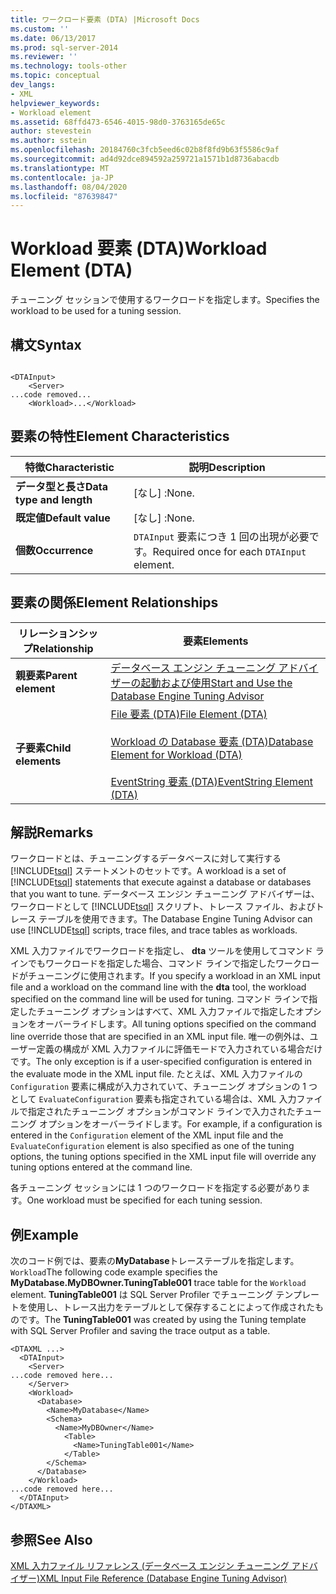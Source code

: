 ```yaml
---
title: ワークロード要素 (DTA) |Microsoft Docs
ms.custom: ''
ms.date: 06/13/2017
ms.prod: sql-server-2014
ms.reviewer: ''
ms.technology: tools-other
ms.topic: conceptual
dev_langs:
- XML
helpviewer_keywords:
- Workload element
ms.assetid: 68ffd473-6546-4015-98d0-3763165de65c
author: stevestein
ms.author: sstein
ms.openlocfilehash: 20184760c3fcb5eed6c02b8f8fd9b63f5586c9af
ms.sourcegitcommit: ad4d92dce894592a259721a1571b1d8736abacdb
ms.translationtype: MT
ms.contentlocale: ja-JP
ms.lasthandoff: 08/04/2020
ms.locfileid: "87639847"
---
```

# <a name="workload-element-dta"></a><span data-ttu-id="e6e60-102">Workload 要素 (DTA)</span><span class="sxs-lookup"><span data-stu-id="e6e60-102">Workload Element (DTA)</span></span>
  <span data-ttu-id="e6e60-103">チューニング セッションで使用するワークロードを指定します。</span><span class="sxs-lookup"><span data-stu-id="e6e60-103">Specifies the workload to be used for a tuning session.</span></span>  
  
## <a name="syntax"></a><span data-ttu-id="e6e60-104">構文</span><span class="sxs-lookup"><span data-stu-id="e6e60-104">Syntax</span></span>  
  
```  
  
<DTAInput>  
    <Server>  
...code removed...  
    <Workload>...</Workload>  
```  
  
## <a name="element-characteristics"></a><span data-ttu-id="e6e60-105">要素の特性</span><span class="sxs-lookup"><span data-stu-id="e6e60-105">Element Characteristics</span></span>  
  
|<span data-ttu-id="e6e60-106">特徴</span><span class="sxs-lookup"><span data-stu-id="e6e60-106">Characteristic</span></span>|<span data-ttu-id="e6e60-107">説明</span><span class="sxs-lookup"><span data-stu-id="e6e60-107">Description</span></span>|  
|--------------------|-----------------|  
|<span data-ttu-id="e6e60-108">**データ型と長さ**</span><span class="sxs-lookup"><span data-stu-id="e6e60-108">**Data type and length**</span></span>|<span data-ttu-id="e6e60-109">[なし] :</span><span class="sxs-lookup"><span data-stu-id="e6e60-109">None.</span></span>|  
|<span data-ttu-id="e6e60-110">**既定値**</span><span class="sxs-lookup"><span data-stu-id="e6e60-110">**Default value**</span></span>|<span data-ttu-id="e6e60-111">[なし] :</span><span class="sxs-lookup"><span data-stu-id="e6e60-111">None.</span></span>|  
|<span data-ttu-id="e6e60-112">**個数**</span><span class="sxs-lookup"><span data-stu-id="e6e60-112">**Occurrence**</span></span>|<span data-ttu-id="e6e60-113">`DTAInput` 要素につき 1 回の出現が必要です。</span><span class="sxs-lookup"><span data-stu-id="e6e60-113">Required once for each `DTAInput` element.</span></span>|  
  
## <a name="element-relationships"></a><span data-ttu-id="e6e60-114">要素の関係</span><span class="sxs-lookup"><span data-stu-id="e6e60-114">Element Relationships</span></span>  
  
|<span data-ttu-id="e6e60-115">リレーションシップ</span><span class="sxs-lookup"><span data-stu-id="e6e60-115">Relationship</span></span>|<span data-ttu-id="e6e60-116">要素</span><span class="sxs-lookup"><span data-stu-id="e6e60-116">Elements</span></span>|  
|------------------|--------------|  
|<span data-ttu-id="e6e60-117">**親要素**</span><span class="sxs-lookup"><span data-stu-id="e6e60-117">**Parent element**</span></span>|[<span data-ttu-id="e6e60-118">データベース エンジン チューニング アドバイザーの起動および使用</span><span class="sxs-lookup"><span data-stu-id="e6e60-118">Start and Use the Database Engine Tuning Advisor</span></span>](../../relational-databases/performance/start-and-use-the-database-engine-tuning-advisor.md)|  
|<span data-ttu-id="e6e60-119">**子要素**</span><span class="sxs-lookup"><span data-stu-id="e6e60-119">**Child elements**</span></span>|[<span data-ttu-id="e6e60-120">File 要素 &#40;DTA&#41;</span><span class="sxs-lookup"><span data-stu-id="e6e60-120">File Element &#40;DTA&#41;</span></span>](file-element-dta.md)<br /><br /> [<span data-ttu-id="e6e60-121">Workload の Database 要素 &#40;DTA&#41;</span><span class="sxs-lookup"><span data-stu-id="e6e60-121">Database Element for Workload &#40;DTA&#41;</span></span>](database-element-for-workload-dta.md)<br /><br /> [<span data-ttu-id="e6e60-122">EventString 要素 &#40;DTA&#41;</span><span class="sxs-lookup"><span data-stu-id="e6e60-122">EventString Element &#40;DTA&#41;</span></span>](eventstring-element-dta.md)|  
  
## <a name="remarks"></a><span data-ttu-id="e6e60-123">解説</span><span class="sxs-lookup"><span data-stu-id="e6e60-123">Remarks</span></span>  
 <span data-ttu-id="e6e60-124">ワークロードとは、チューニングするデータベースに対して実行する [!INCLUDE[tsql](../../includes/tsql-md.md)] ステートメントのセットです。</span><span class="sxs-lookup"><span data-stu-id="e6e60-124">A workload is a set of [!INCLUDE[tsql](../../includes/tsql-md.md)] statements that execute against a database or databases that you want to tune.</span></span> <span data-ttu-id="e6e60-125">データベース エンジン チューニング アドバイザーは、ワークロードとして [!INCLUDE[tsql](../../includes/tsql-md.md)] スクリプト、トレース ファイル、およびトレース テーブルを使用できます。</span><span class="sxs-lookup"><span data-stu-id="e6e60-125">The Database Engine Tuning Advisor can use [!INCLUDE[tsql](../../includes/tsql-md.md)] scripts, trace files, and trace tables as workloads.</span></span>  
  
 <span data-ttu-id="e6e60-126">XML 入力ファイルでワークロードを指定し、 **dta** ツールを使用してコマンド ラインでもワークロードを指定した場合、コマンド ラインで指定したワークロードがチューニングに使用されます。</span><span class="sxs-lookup"><span data-stu-id="e6e60-126">If you specify a workload in an XML input file and a workload on the command line with the **dta** tool, the workload specified on the command line will be used for tuning.</span></span> <span data-ttu-id="e6e60-127">コマンド ラインで指定したチューニング オプションはすべて、XML 入力ファイルで指定したオプションをオーバーライドします。</span><span class="sxs-lookup"><span data-stu-id="e6e60-127">All tuning options specified on the command line override those that are specified in an XML input file.</span></span> <span data-ttu-id="e6e60-128">唯一の例外は、ユーザー定義の構成が XML 入力ファイルに評価モードで入力されている場合だけです。</span><span class="sxs-lookup"><span data-stu-id="e6e60-128">The only exception is if a user-specified configuration is entered in the evaluate mode in the XML input file.</span></span> <span data-ttu-id="e6e60-129">たとえば、XML 入力ファイルの `Configuration` 要素に構成が入力されていて、チューニング オプションの 1 つとして `EvaluateConfiguration` 要素も指定されている場合は、XML 入力ファイルで指定されたチューニング オプションがコマンド ラインで入力されたチューニング オプションをオーバーライドします。</span><span class="sxs-lookup"><span data-stu-id="e6e60-129">For example, if a configuration is entered in the `Configuration` element of the XML input file and the `EvaluateConfiguration` element is also specified as one of the tuning options, the tuning options specified in the XML input file will override any tuning options entered at the command line.</span></span>  
  
 <span data-ttu-id="e6e60-130">各チューニング セッションには 1 つのワークロードを指定する必要があります。</span><span class="sxs-lookup"><span data-stu-id="e6e60-130">One workload must be specified for each tuning session.</span></span>  
  
## <a name="example"></a><span data-ttu-id="e6e60-131">例</span><span class="sxs-lookup"><span data-stu-id="e6e60-131">Example</span></span>  
 <span data-ttu-id="e6e60-132">次のコード例では、要素の**MyDatabase**トレーステーブルを指定します。 `Workload`</span><span class="sxs-lookup"><span data-stu-id="e6e60-132">The following code example specifies the **MyDatabase.MyDBOwner.TuningTable001** trace table for the `Workload` element.</span></span> <span data-ttu-id="e6e60-133">**TuningTable001** は SQL Server Profiler でチューニング テンプレートを使用し、トレース出力をテーブルとして保存することによって作成されたものです。</span><span class="sxs-lookup"><span data-stu-id="e6e60-133">The **TuningTable001** was created by using the Tuning template with SQL Server Profiler and saving the trace output as a table.</span></span>  
  
```  
<DTAXML ...>  
  <DTAInput>  
    <Server>  
...code removed here...  
    </Server>  
    <Workload>  
      <Database>  
        <Name>MyDatabase</Name>  
        <Schema>  
          <Name>MyDBOwner</Name>  
            <Table>  
              <Name>TuningTable001</Name>  
            </Table>  
        </Schema>  
      </Database>  
    </Workload>  
...code removed here...  
  </DTAInput>  
</DTAXML>  
```  
  
## <a name="see-also"></a><span data-ttu-id="e6e60-134">参照</span><span class="sxs-lookup"><span data-stu-id="e6e60-134">See Also</span></span>  
 [<span data-ttu-id="e6e60-135">XML 入力ファイル リファレンス &#40;データベース エンジン チューニング アドバイザー&#41;</span><span class="sxs-lookup"><span data-stu-id="e6e60-135">XML Input File Reference &#40;Database Engine Tuning Advisor&#41;</span></span>](xml-input-file-reference-database-engine-tuning-advisor.md)  
  
  
